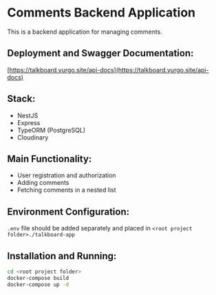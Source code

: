 # Comments Backend Application

This is a backend application for managing comments.

## Deployment and Swagger Documentation:
[https://talkboard.yurgo.site/api-docs](https://talkboard.yurgo.site/api-docs)

## Stack:
- NestJS
- Express
- TypeORM (PostgreSQL)
- Cloudinary

## Main Functionality:
- User registration and authorization
- Adding comments
- Fetching comments in a nested list

## Environment Configuration:
`.env` file should be added separately and placed in `<root project folder>./talkboard-app`

## Installation and Running:
```bash
cd <root project folder>
docker-compose build
docker-compose up -d
